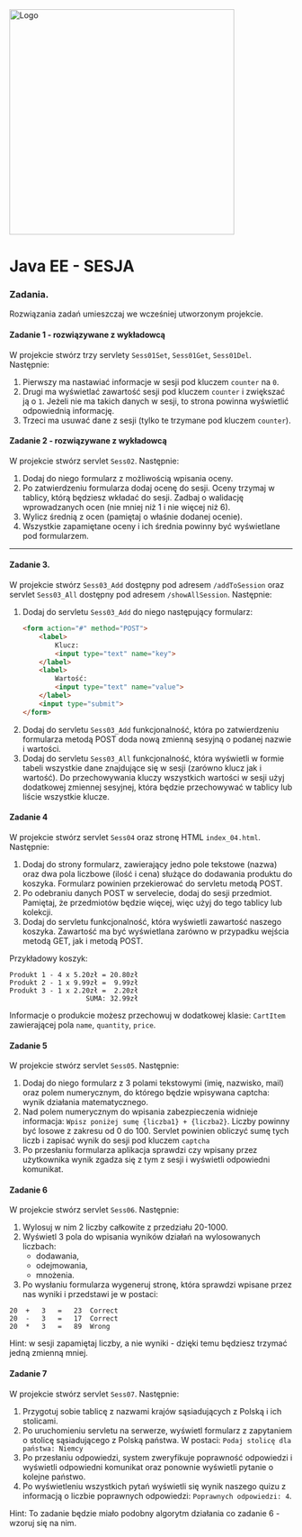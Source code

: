 <img alt="Logo" src="http://coderslab.pl/svg/logo-coderslab.svg" width="400">

# Java EE  - SESJA
### Zadania.

Rozwiązania zadań umieszczaj we wcześniej utworzonym projekcie.

#### Zadanie 1 - rozwiązywane z wykładowcą

W projekcie stwórz trzy servlety `Sess01Set`, `Sess01Get`, `Sess01Del`. Następnie:
1. Pierwszy ma nastawiać informacje w sesji pod kluczem ```counter``` na `0`.
2. Drugi ma wyświetlać zawartość sesji pod kluczem ```counter``` i zwiększać ją o `1`. Jeżeli nie ma takich danych w sesji, to strona powinna wyświetlić odpowiednią informację.
3. Trzeci ma usuwać dane z sesji (tylko te trzymane pod kluczem ```counter```).

#### Zadanie 2 - rozwiązywane z wykładowcą

W projekcie stwórz servlet `Sess02`. Następnie:
1. Dodaj do niego formularz z możliwością wpisania oceny. 
2. Po zatwierdzeniu formularza dodaj ocenę do sesji. Oceny trzymaj w tablicy, którą będziesz wkładać do sesji.
 Zadbaj o walidację wprowadzanych ocen (nie mniej niż 1 i nie więcej niż 6).
3. Wylicz średnią z ocen (pamiętaj o właśnie dodanej ocenie).
4. Wszystkie zapamiętane oceny i ich średnia powinny być wyświetlane pod formularzem.

-------------------------------------------------------------------------------

#### Zadanie 3.
W projekcie stwórz  `Sess03_Add` dostępny pod adresem `/addToSession` oraz servlet `Sess03_All`
 dostępny pod adresem `/showAllSession`. Następnie:
1. Dodaj do servletu `Sess03_Add` do niego następujący formularz:  
    ```html
    <form action="#" method="POST">
        <label>
            Klucz:
            <input type="text" name="key">
        </label>
        <label>
            Wartość:
            <input type="text" name="value">
        </label>
        <input type="submit">
    </form>
    ```
2. Dodaj do servletu `Sess03_Add` funkcjonalność, która po zatwierdzeniu formularza metodą POST doda nową zmienną sesyjną o podanej nazwie i wartości. 
3. Dodaj do servletu `Sess03_All` funkcjonalność, która wyświetli w formie tabeli wszystkie dane znajdujące się w sesji (zarówno klucz jak i wartość). 
Do przechowywania kluczy wszystkich wartości w sesji użyj dodatkowej zmiennej sesyjnej, która będzie przechowywać w tablicy lub liście wszystkie klucze.

#### Zadanie 4

W projekcie stwórz servlet `Sess04` oraz stronę HTML `index_04.html`. Następnie:
1. Dodaj do strony formularz, zawierający jedno pole tekstowe (nazwa) oraz dwa pola liczbowe (ilość i cena) służące do dodawania produktu do koszyka. Formularz powinien przekierować do servletu metodą POST.
2. Po odebraniu danych POST w servelecie, dodaj do sesji przedmiot. 
Pamiętaj, że przedmiotów będzie więcej, więc użyj do tego tablicy lub kolekcji. 
3. Dodaj do servletu funkcjonalność, która wyświetli zawartość naszego koszyka. Zawartość ma być wyświetlana zarówno w przypadku wejścia metodą GET, jak i metodą POST.

Przykładowy koszyk:
```
Produkt 1 - 4 x 5.20zł = 20.80zł
Produkt 2 - 1 x 9.99zł =  9.99zł
Produkt 3 - 1 x 2.20zł =  2.20zł
                   SUMA: 32.99zł
```

Informacje o produkcie możesz przechowuj w dodatkowej klasie: `CartItem` zawierającej pola `name`, `quantity`, `price`.

#### Zadanie 5

W projekcie stwórz servlet `Sess05`. Następnie:
1. Dodaj do niego formularz z 3 polami tekstowymi (imię, nazwisko, mail) oraz polem numerycznym, do którego będzie wpisywana captcha: wynik działania matematycznego. 
2. Nad polem numerycznym do wpisania zabezpieczenia widnieje informacja: `Wpisz poniżej sumę {liczba1} + {liczba2}`. Liczby powinny być losowe z zakresu od 0 do 100. Servlet powinien obliczyć sumę tych liczb i zapisać wynik do sesji pod kluczem `captcha`
3. Po przesłaniu formularza aplikacja sprawdzi czy wpisany przez użytkownika wynik zgadza się z tym z sesji i wyświetli odpowiedni komunikat.

#### Zadanie 6

W projekcie stwórz servlet `Sess06`. Następnie:
1. Wylosuj w nim 2 liczby całkowite z przedziału 20-1000.
2. Wyświetl 3 pola do wpisania wyników działań na wylosowanych liczbach:
    * dodawania, 
    * odejmowania, 
    * mnożenia.
3. Po wysłaniu formularza wygeneruj stronę, która sprawdzi wpisane przez nas wyniki i przedstawi je w postaci:

```
20	+	3	=	23	Correct
20	-	3	=	17	Correct
20	*	3	=	89	Wrong
```
Hint: w sesji zapamiętaj liczby, a nie wyniki - dzięki temu będziesz trzymać jedną zmienną mniej. 

#### Zadanie 7

W projekcie stwórz servlet `Sess07`. Następnie:
1. Przygotuj sobie tablicę z nazwami krajów sąsiadujących z Polską i ich stolicami.
2. Po uruchomieniu servletu na serwerze, wyświetl formularz z zapytaniem o stolicę sąsiadującego z Polską państwa. W postaci: `Podaj stolicę dla państwa: Niemcy `
3. Po przesłaniu odpowiedzi, system zweryfikuje poprawność odpowiedzi i wyświetli odpowiedni komunikat oraz ponownie wyświetli pytanie o kolejne państwo.
4. Po wyświetleniu wszystkich pytań wyświetli się wynik naszego quizu z informacją o liczbie poprawnych odpowiedzi:
`Poprawnych odpowiedzi: 4`.

Hint: To zadanie będzie miało podobny algorytm działania co zadanie 6 - wzoruj się na nim.

[lorempixel]:http://lorempixel.com/
